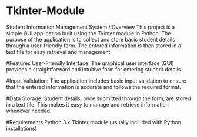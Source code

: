 # Tkinter-Module
Student Information Management System
#Overview
This project is a simple GUI application built using the Tkinter module in Python. The purpose of the application is to collect and store basic student details through a user-friendly form. The entered information is then stored in a text file for easy retrieval and management.

#Features
User-Friendly Interface: The graphical user interface (GUI) provides a straightforward and intuitive form for entering student details.

#Input Validation: The application includes basic input validation to ensure that the entered information is accurate and follows the required format.

#Data Storage: Student details, once submitted through the form, are stored in a text file. This makes it easy to manage and retrieve information whenever needed.

#Requirements
Python 3.x
Tkinter module (usually included with Python installations)
